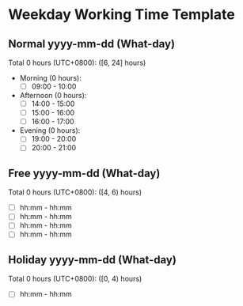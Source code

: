 Weekday Working Time Template
===

## Normal yyyy-mm-dd (What-day)

Total 0 hours (UTC+0800): ([6, 24] hours)

- Morning (0 hours):
  - [ ] 09:00 - 10:00

- Afternoon (0 hours):
  - [ ] 14:00 - 15:00
  - [ ] 15:00 - 16:00
  - [ ] 16:00 - 17:00

- Evening (0 hours):
  - [ ] 19:00 - 20:00
  - [ ] 20:00 - 21:00

## Free yyyy-mm-dd (What-day)

Total 0 hours (UTC+0800): ([4, 6) hours)

- [ ] hh:mm - hh:mm
- [ ] hh:mm - hh:mm
- [ ] hh:mm - hh:mm
- [ ] hh:mm - hh:mm

## Holiday yyyy-mm-dd (What-day)

Total 0 hours (UTC+0800): ([0, 4) hours)
- [ ] hh:mm - hh:mm

